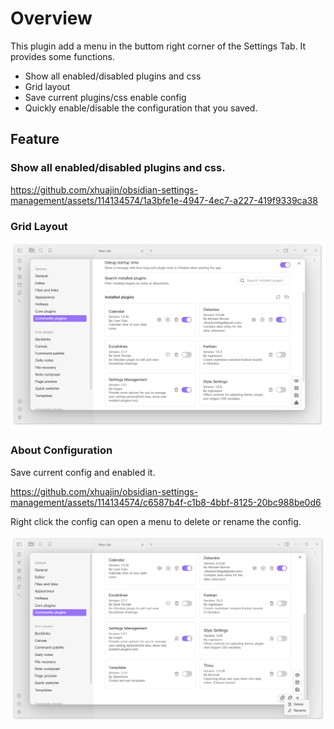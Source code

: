 # Overview

This plugin add a menu in the buttom right corner of the Settings Tab. It provides some functions.

- Show all enabled/disabled plugins and css
- Grid layout
- Save current plugins/css enable config
- Quickly enable/disable the configuration that you saved.

## Feature

### Show all enabled/disabled plugins and css.

https://github.com/xhuajin/obsidian-settings-management/assets/114134574/1a3bfe1e-4947-4ec7-a227-419f9339ca38

### Grid Layout

![grid-view](./images/GridView.png)

### About Configuration

Save current config and enabled it.

https://github.com/xhuajin/obsidian-settings-management/assets/114134574/c6587b4f-c1b8-4bbf-8125-20bc988be0d6

Right click the config can open a menu to delete or rename the config.

![Delete/Rename-Config](./images/deleteAndRenameConfig.png)